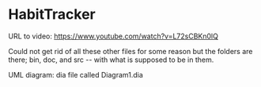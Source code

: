 # HabitTracker
URL to video: https://www.youtube.com/watch?v=L72sCBKn0lQ

Could not get rid of all these other files for some reason but the folders are there; bin, doc, and src -- with what is supposed to be in them. 

UML diagram: dia file called Diagram1.dia 
